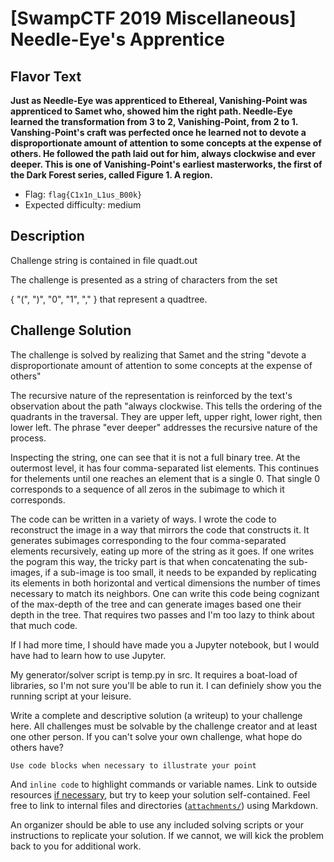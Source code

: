 # [SwampCTF 2019 Miscellaneous] Needle-Eye's Apprentice

## Flavor Text

**Just as Needle-Eye was apprenticed to Ethereal, Vanishing-Point was apprenticed to Samet who, showed him the right path. Needle-Eye learned the transformation from 3 to 2, Vanishing-Point, from 2 to 1. Vanshing-Point's craft was perfected once he learned not to devote a disproportionate amount of attention to
some concepts at the expense of others. He followed the path laid out for him, always clockwise and ever deeper. This is one of Vanishing-Point's earliest masterworks, the first of the Dark Forest series, called Figure 1. A region.**

* Flag: `flag{C1x1n_L1us_B00k}`
* Expected difficulty: medium


## Description

Challenge string is contained in file quadt.out


The challenge is presented as a string of characters from the set

{ "(", ")", "0", "1", "," } that represent a quadtree.

## Challenge Solution

The challenge is solved by realizing that Samet and the string "devote a disproportionate amount of attention to some concepts at the expense of others"

The recursive nature of the representation is reinforced by the text's observation about the path "always clockwise. This tells the ordering of the quadrants in the traversal. They are upper left, upper right, lower right, then lower left. The phrase "ever deeper" addresses the recursive nature of the process.

Inspecting the string, one can see that it is not a full binary tree. At the outermost level, it has four comma-separated list elements. This continues for thelements until one reaches an element that is a single 0. That single 0 corresponds to a sequence of all zeros in the subimage to which it corresponds.

The code can be written in a variety of ways. I wrote the code to reconstruct the image in a way that mirrors the code that constructs it. It generates subimages corresponding to the four comma-separated elements recursively, eating up more of the string as it goes.  If one writes the pogram this way, the tricky part is that when concatenating the sub-images, if a sub-image is too small, it needs to be expanded by replicating its elements in both horizontal and vertical dimensions the number of times necessary to match its neighbors. One can write this code being cognizant of the max-depth of the tree and can generate images based one their depth in the tree. That requires two passes and I'm too lazy to think about that much code.

If I had more time, I should have made you a Jupyter notebook, but I would have had to learn how to use Jupyter.

My generator/solver script is temp.py in src.
It requires a boat-load of libraries, so I'm not sure you'll be able to run it.
I can definiely show you the running script at your leisure.


Write a complete and descriptive solution (a writeup) to your challenge here.
All challenges must be solvable by the challenge creator and at least one other person.
If you can't solve your own challenge, what hope do others have?

```
Use code blocks when necessary to illustrate your point
```

And `inline code` to highlight commands or variable names.
Link to outside resources [if necessary](https://wikipedia.org), but try to
keep your solution self-contained. Feel free to link to internal files and directories ([`attachments/`](attachments/)) using Markdown.

An organizer should be able to use any included solving scripts or your instructions to replicate your solution. If we cannot, we will kick the problem back to you for additional work.
